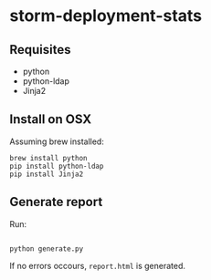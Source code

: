 # storm-deployment-stats

## Requisites

- python
- python-ldap
- Jinja2

## Install on OSX

Assuming brew installed:

```
brew install python
pip install python-ldap
pip install Jinja2
```

## Generate report

Run:

```{Python}

python generate.py

```

If no errors occours, `report.html` is generated.

